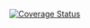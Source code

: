 [![Coverage Status](https://coveralls.io/repos/github/Malinokaz/lab05hw/badge.svg?branch=main)](https://coveralls.io/github/Malinokaz/lab05hw?branch=main)
